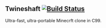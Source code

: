 Twineshaft [![Build Status](https://travis-ci.org/twineshaft/twineshaft.svg?branch=master)](https://travis-ci.org/twineshaft/twineshaft)
-----------------------------------------------------------------
Ultra-fast, ultra-portable Minecrft clone in C99.
